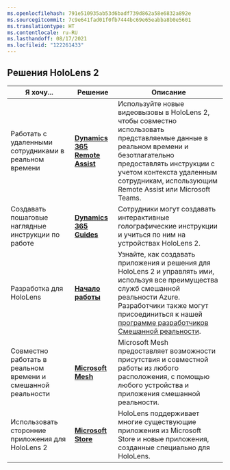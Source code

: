 ```yaml
---
ms.openlocfilehash: 791e510935ab53d6badf739d862a58e6832a892e
ms.sourcegitcommit: 7c9e641fad01f0fb7444bc69e65eabba8b0e5601
ms.translationtype: HT
ms.contentlocale: ru-RU
ms.lasthandoff: 08/17/2021
ms.locfileid: "122261433"
---
```

## <a name="hololens-2-solutions"></a>Решения HoloLens 2

| Я хочу... | Решение | Описание |  
|---------| ------------|------------|
| Работать с удаленными сотрудниками в реальном времени | [**Dynamics 365 Remote Assist**](https://dynamics.microsoft.com/mixed-reality/remote-assist/) | Используйте новые видеовызовы в HoloLens 2, чтобы совместно использовать представляемые данные в реальном времени и безотлагательно предоставлять инструкции с учетом контекста удаленным сотрудникам, использующим Remote Assist или Microsoft Teams. | 
| Создавать пошаговые наглядные инструкции по работе | [**Dynamics 365 Guides**](https://dynamics.microsoft.com/mixed-reality/guides/capabilities/) | Сотрудники могут создавать интерактивные голографические инструкции и учиться по ним на устройствах HoloLens 2. |
| Разработка для HoloLens | [**Начало работы**](/windows/mixed-reality/develop/development?tabs=unity) | Узнайте, как создавать приложения и решения для HoloLens 2 и управлять ими, используя все преимущества служб смешанной реальности Azure. Разработчики также могут присоединиться к нашей [программе разработчиков Смешанной реальности](https://www.microsoft.com/en-us/hololens/developers).|
| Совместно работать в реальном времени и смешанной реальности | [**Microsoft Mesh**](https://www.microsoft.com/mesh) | Microsoft Mesh предоставляет возможности присутствия и совместной работы из любого расположения, с помощью любого устройства и приложения смешанной реальности. |
| Использовать сторонние приложения для HoloLens 2 | [**Microsoft Store**](../holographic-store-apps.md) | HoloLens поддерживает многие существующие приложения из Microsoft Store и новые приложения, созданные специально для HoloLens.
